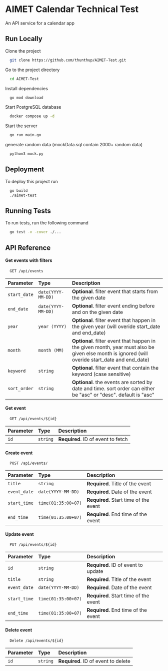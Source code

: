 
# AIMET Calendar Technical Test

An API service for a calendar app 


## Run Locally

Clone the project

```bash
  git clone https://github.com/thunthup/AIMET-Test.git
```

Go to the project directory

```bash
  cd AIMET-Test
```

Install dependencies

```bash
  go mod download
```

Start PostgreSQL database

```bash
  docker compose up -d
```


Start the server

```bash
  go run main.go
```

generate random data (mockData.sql contain 2000+ random data)

```bash
  python3 mock.py
```

## Deployment

To deploy this project run

```bash
  go build
  ./aimet-test
```


## Running Tests

To run tests, run the following command

```bash
  go test -v -cover ./...
```


## API Reference

#### Get events with filters

```http
  GET /api/events
```

| Parameter | Type     | Description                |
| :-------- | :------- | :------------------------- |
| `start_date` | `date(YYYY-MM-DD)` | **Optional**. filter event that starts from the given date |
| `end_date` | `date(YYYY-MM-DD)` | **Optional**. filter event ending before and on the given date |
| `year` | `year (YYYY)` | **Optional**. filter event that happen in the given year (will overide start_date and end_date) |
| `month` | `month (MM)` | **Optional**. filter event that happen in the given month, year must also be given else month is ignored (will overide start_date and end_date) |
| `keyword` | `string` | **Optional**. filter event that contain the keyword (case sensitive) |
| `sort_order` | `string` | **Optional**. the events are sorted by date and time. sort order can either be "asc" or "desc". default is "asc"|


#### Get event

```http
  GET /api/events/${id}
```

| Parameter | Type     | Description                       |
| :-------- | :------- | :-------------------------------- |
| `id`      | `string` | **Required**. ID of event to fetch |

#### Create event
```http
  POST /api/events/
```

| Parameter | Type     | Description                       |
| :-------- | :------- | :-------------------------------- |
| `title`      | `string` | **Required**. Title of the event   |
| `event_date` | `date(YYYY-MM-DD)` | **Required**. Date of the event|
| `start_time` | `time(01:35:00+07)` | **Required**. Start time of the event|
| `end_time` | `time(01:35:00+07)` | **Required**. End time of the event|


#### Update event
```http
  PUT /api/events/${id}
```
| Parameter | Type     | Description                       |
| :-------- | :------- | :-------------------------------- |
| `id`      | `string` | **Required**. ID of event to update |
| `title`      | `string` | **Required**. Title of the event   |
| `event_date` | `date(YYYY-MM-DD)` | **Required**. Date of the event|
| `start_time` | `time(01:35:00+07)` | **Required**. Start time of the event|
| `end_time` | `time(01:35:00+07)` | **Required**. End time of the event|

#### Delete event

```http
  Delete /api/events/${id}
```

| Parameter | Type     | Description                       |
| :-------- | :------- | :-------------------------------- |
| `id`      | `string` | **Required**. ID of event to delete |